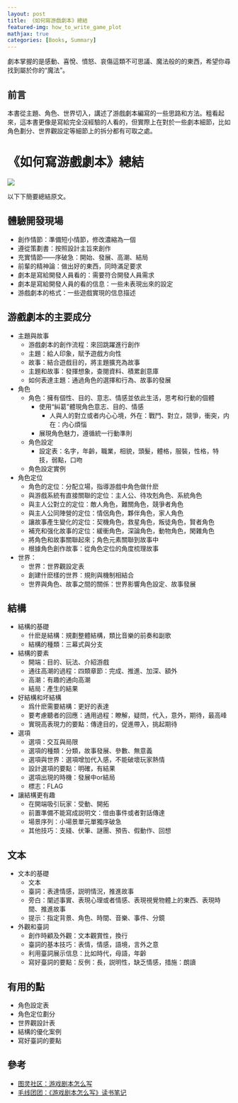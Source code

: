 ```yaml
---
layout: post
title: 《如何寫游戲劇本》總結
featured-img: how_to_write_game_plot
mathjax: true
categories: [Books, Summary]
---
```


劇本掌握的是感動、喜悅、憤怒、哀傷這類不可思議、魔法般的的東西，希望你尋找到屬於你的“魔法”。

<!--more-->

## 前言

本書從主題、角色、世界切入，講述了游戲劇本編寫的一些思路和方法。粗看起來，這本書更像是寫給完全沒經驗的人看的，但實際上在對於一些劇本細節，比如角色劃分、世界觀設定等細節上的拆分都有可取之處。 



# 《如何寫游戲劇本》總結

![]({{site.img_url}}/books/how_to_write_game_plot/plot.png)


以下下簡要總結原文。

## 體驗開發現場

+ 創作情節：準備短小情節，修改濃縮為一個
+ 遵從策劃書：按照設計主旨來創作
+ 充實情節——序破急：開始、發展、高潮、結局
+ 前輩的精神論：做出好的東西，同時滿足要求
+ 劇本是寫給開發人員看的：需要符合開發人員需求
+ 劇本是寫給開發人員的看的信息：一些未表現出來的設定
+ 游戲劇本的格式：一些遊戲實現的信息描述


## 游戲劇本的主要成分

+ 主題與故事
  + 游戲劇本的創作流程：來回跳躍進行創作
  + 主題：給人印象，賦予遊戲方向性
  + 故事：結合遊戲目的，將主題擴充為故事
  + 主題和故事：發揮想象，查閱資料、積累創意庫
  + 如何表達主題：通過角色的選擇和行為、故事的發展
+ 角色
  + 角色：擁有個性、目的、意志、情感並依此生活，思考和行動的個體
    + 使用“糾葛”體現角色意志、目的、情感
      + 人與人的對立或者内心心境，外在：戰鬥、對立，競爭，衝突，内在：内心煩惱
    + 展現角色魅力，遵循統一行動準則
  + 角色設定
    + 設定表：名字，年齡，職業，相貌，頭髮，體格，服裝，性格，特技，弱點，口吻
  + 角色設定實例
+ 角色定位
  + 角色的定位：分配立場，指導游戲中角色做什麽
  + 與游戲系統有直接關聯的定位：主人公、待攻剋角色、系統角色
  + 與主人公對立的定位：敵人角色，難關角色，競爭者角色
  + 與主人公同陣營的定位：情侶角色，夥伴角色，家人角色
  + 讓故事產生變化的定位：契機角色，救星角色，叛徒角色，賢者角色
  + 補充和强化故事的定位：緩衝角色，深論角色，動物角色，閑雜角色
  + 將角色和故事關聯起來；角色元素關聯到故事中
  + 根據角色創作故事：從角色定位的角度梳理故事
+ 世界：
  + 世界：世界觀設定表
  + 創建什麽樣的世界：規則與機制相結合
  + 世界與角色、故事之間的關係：世界影響角色設定、故事發展

## 結構

+ 結構的基礎
  + 什麽是結構：規劃整體結構，類比音樂的前奏和副歌
  + 結構的種類：三幕式與分支
+ 結構的要素
  + 開端：目的、玩法、介紹游戲
  + 通往高潮的過程：四類章節：完成、推進、加深、額外
  + 高潮：有趣的通向高潮
  + 結局：產生的結果
+ 好結構和坏結構
  + 爲什麽需要結構：更好的表達
  + 要考慮聽者的回應：通用過程：瞭解，疑問，代入，意外，期待，最高峰
  + 實現高表現力的要點：傳達目的，促進帶入，挑起期待
+ 選項
  + 選項：交互與局限
  + 選項的種類：分類，故事發展、參數、無意義
  + 選項與世界：選項增加代入感，不能破壞玩家熱情
  + 設計選項的要點：明確，有結果
  + 選項出現的時機：發展中or結局
  + 標志：FLAG
+ 讓結構更有趣
  + 在開端吸引玩家：受動、開拓
  + 前置準備不能寫成説明文：借由事件或者對話傳達
  + 場景序列：小場景單元單獨序破急
  + 其他技巧：支綫、伏筆、謎團、預告、假動作、回想

## 文本

+ 文本的基礎
  + 文本
  + 臺詞：表達情感，説明情況，推進故事
  + 旁白：闡述事實、表現心理或者情感、表現視覺物體上的東西、表現時間、推進故事
  + 提示：指定背景、角色、時間、音樂、事件、分鏡
+ 外觀和臺詞
  + 創作時顧及外觀：文本觀賞性，換行
  + 臺詞的基本技巧：表情，情感，語境，言外之意
  + 利用臺詞展示信息：比如時代，母語，年齡
  + 寫好臺詞的要點：反例：長，説明性，缺乏情感，措施：朗讀


## 有用的點

+ 角色設定表
+ 角色定位劃分
+ 世界觀設計表
+ 結構的優化案例
+ 寫好臺詞的要點


## 參考

+ [图灵社区：游戏剧本怎么写](https://www.ituring.com.cn/book/2400)
+ [毛线团团：《游戏剧本怎么写》读书笔记](https://mubu.com/doc/nv-qZ8RFg0)

